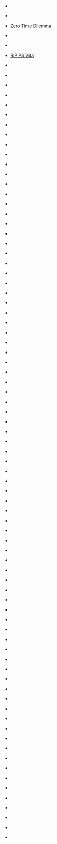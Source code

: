 
- [](/2020/08/g18o8f5/)

- [](/2020/08/g18ibyv/)

- [Zero Time Dilemma](/2019/03/zero-time-dilemma/)

- [](/2019/03/b2g10r/)

- [](/2019/03/eisfo6c/)

- [RIP PS Vita](/2019/03/rip-ps-vita/)

- [](/2018/06/e1fdfz9/)

- [](/2016/07/d4zcc8k/)

- [](/2014/11/2lympm/)

- [](/2014/09/2fpxl8/)

- [](/2014/08/2dt1zd/)

- [](/2014/06/28srpb/)

- [](/2014/06/ci4sjxv/)

- [](/2014/06/27p4jq/)

- [](/2014/04/ch5ib5f/)

- [](/2014/04/cgzyu01/)

- [](/2014/04/cgw586j/)

- [](/2014/04/cgr1v97/)

- [](/2014/04/22jh91/)

- [](/2014/04/cgl90yk/)

- [](/2014/04/cglc6j1/)

- [](/2014/02/cffkyft/)

- [](/2013/12/1u0sad/)

- [](/2013/12/cedgaz6/)

- [](/2013/12/1tjkv0/)

- [](/2013/12/cdxr6rt/)

- [](/2013/12/cdvvyuu/)

- [](/2013/11/cdfjs6u/)

- [](/2013/11/cd4dq46/)

- [](/2013/10/ccvh53o/)

- [](/2013/10/ccm2iln/)

- [](/2013/09/1n6nn7/)

- [](/2013/09/1mx5uu/)

- [](/2013/09/ccd58w5/)

- [](/2013/09/1mhsw6/)

- [](/2013/09/cc9h747/)

- [](/2013/09/cc66fl3/)

- [](/2013/09/cbz5lcu/)

- [](/2013/09/cbz5p59/)

- [](/2013/08/cbxtkyp/)

- [](/2013/08/cbxiamv/)

- [](/2013/08/cbwqm3e/)

- [](/2013/08/cbvmg9h/)

- [](/2013/08/cbrq9yh/)

- [](/2013/08/cbfmgg3/)

- [](/2013/08/1jfshf/)

- [](/2013/07/cb1r8f0/)

- [](/2013/07/cavsjlt/)

- [](/2013/07/cath3kq/)

- [](/2013/06/canu2yq/)

- [](/2013/06/canvf5n/)

- [](/2013/06/calx7jb/)

- [](/2013/06/cajd1mi/)

- [](/2013/06/cahfwbr/)

- [](/2013/06/cafvm2v/)

- [](/2013/06/caf9glm/)

- [](/2013/06/cachhbx/)

- [](/2013/06/1fky1b/)

- [](/2013/06/cab94au/)

- [](/2013/06/caaj2ia/)

- [](/2013/05/ca79ngz/)

- [](/2013/05/ca79wdy/)

- [](/2013/05/1e678r/)

- [](/2013/05/c9wppwf/)

- [](/2013/05/c9wr7pv/)

- [](/2013/05/c9uef27/)

- [](/2013/04/c9gwto7/)

- [](/2013/04/c9gx063/)

- [](/2013/03/c95gm21/)

- [](/2013/03/c95k7up/)

- [](/2013/03/c95l4y9/)

- [](/2013/03/c95q3sb/)

- [](/2013/03/c934l8h/)

- [](/2013/03/c8rp2xt/)

- [](/2013/02/c8n7j8x/)

- [](/2013/02/c8kt36f/)

- [](/2013/02/c8kt65v/)

- [](/2013/02/194roe/)

- [](/2013/02/c8gwhcc/)

- [](/2013/02/c8h2j0n/)

- [](/2013/02/c8go825/)

- [](/2013/02/c8f30at/)

- [](/2013/02/c87gw9d/)

- [](/2012/12/1423kc/)

- [](/2012/11/c70qu6s/)
